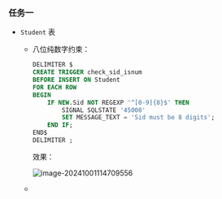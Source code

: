 ### 任务一

- `Student` 表

  - 八位纯数字约束：

    ```sql
    DELIMITER $
    CREATE TRIGGER check_sid_isnum 
    BEFORE INSERT ON Student 
    FOR EACH ROW 
    BEGIN
        IF NEW.Sid NOT REGEXP '^[0-9]{8}$' THEN
            SIGNAL SQLSTATE '45000' 
            SET MESSAGE_TEXT = 'Sid must be 8 digits';
        END IF;
    END$
    DELIMITER ;
    ```

    效果：

    ![image-20241001114709556](/home/uiyu/.config/Typora/typora-user-images/image-20241001114709556.png)

  - 